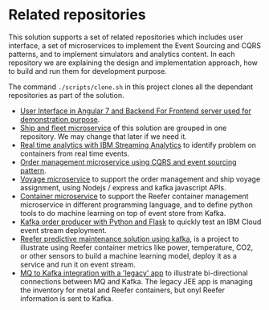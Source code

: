 # Related repositories

This solution supports a set of related repositories which includes user interface, a set of microservices to implement the Event Sourcing and CQRS patterns, and to implement simulators and analytics content.
In each repository we are explaining the design and implementation approach, how to build and run them for development purpose.

The command `./scripts/clone.sh` in this project clones all the dependant repositories as part of the solution. 

* [User Interface in Angular 7 and Backend For Frontend server used for demonstration purpose](https://ibm-cloud-architecture.github.io/refarch-kc-ui/).
* [Ship and fleet microservice](https://ibm-cloud-architecture.github.io/refarch-kc-ms) of this solution are grouped in one repository. We may change that later if we need it.
* [Real time analytics with IBM Streaming Analytics](https://github.com/ibm-cloud-architecture/refarch-kc-streams) to identify problem on containers from real time events.
* [Order management microservice using CQRS and event sourcing pattern](https://ibm-cloud-architecture.github.io/refarch-kc-order-ms).
* [Voyage microservice](https://ibm-cloud-architecture.github.io/refarch-kc-ms/voyagems) to support the order management and ship voyage assignment, using Nodejs / express and kafka javascript APIs.
* [Container microservice](https://ibm-cloud-architecture.github.io/refarch-kc-container-ms/) to support the Reefer container management microservice in different programming language, and to define python tools to do machine learning on top of event store from Kafka.
* [Kafka order producer with Python and Flask](https://github.com/jbcodeforce/order-producer-python) to quickly test an IBM Cloud event stream deployment.
* [Reefer predictive maintenance solution using kafka](https://ibm-cloud-architecture.github.io/refarch-reefer-ml/), is a project to illustrate using Reefer container metrics like power, temperature, CO2, or other sensors to build a machine learning model, deploy it as a service and run it on event stream.
* [MQ to Kafka integration with a 'legacy' app](https://ibm-cloud-architecture.github.io/refarch-container-inventory/) to illustrate bi-directional connections between MQ and Kafka. The legacy JEE app is managing the inventory for metal and Reefer containers, but onyl Reefer information is sent to Kafka.